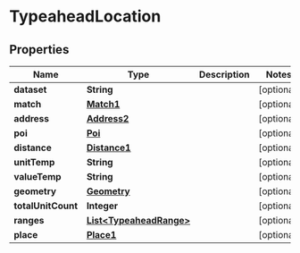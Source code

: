 

# TypeaheadLocation


## Properties

Name | Type | Description | Notes
------------ | ------------- | ------------- | -------------
**dataset** | **String** |  |  [optional]
**match** | [**Match1**](Match1.md) |  |  [optional]
**address** | [**Address2**](Address2.md) |  |  [optional]
**poi** | [**Poi**](Poi.md) |  |  [optional]
**distance** | [**Distance1**](Distance1.md) |  |  [optional]
**unitTemp** | **String** |  |  [optional]
**valueTemp** | **String** |  |  [optional]
**geometry** | [**Geometry**](Geometry.md) |  |  [optional]
**totalUnitCount** | **Integer** |  |  [optional]
**ranges** | [**List&lt;TypeaheadRange&gt;**](TypeaheadRange.md) |  |  [optional]
**place** | [**Place1**](Place1.md) |  |  [optional]



